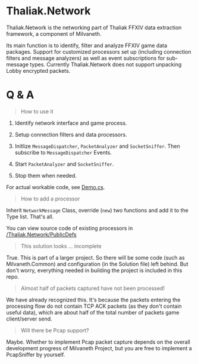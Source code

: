 # Thaliak.Network

Thaliak.Network is the networking part of Thaliak FFXIV data extraction framework, a component of Milvaneth. 

Its main function is to identify, filter and analyze FFXIV game data packages. Support for customized processors set up (including connection filters and message analyzers) as well as event subscriptions for sub-message types. Currently Thaliak.Network does not support unpacking Lobby encrypted packets.

# Q & A

> How to use it

1. Identify network interface and game process.

2. Setup connection filters and data processors.

3. Initlize `MessageDispatcher`, `PacketAnalyzer` and `SocketSniffer`. Then subscribe to `MessageDispatcher` Events.

4. Start `PacketAnalyzer` and `SocketSniffer`.

5. Stop them when needed.

For actual workable code, see [Demo.cs](https://github.com/menphnia/Thaliak.Network/blob/master/Thaliak.Network/Demo.cs).

> How to add a processor

Inherit `NetworkMessage` Class, override (`new`) two functions and add it to the Type list. That's all.

You can view source code of existing processors in [/Thaliak.Network/PublicDefs](https://github.com/menphnia/Thaliak.Network/tree/master/Thaliak.Network/PublicDefs)

> This solution looks ... incomplete

True. This is part of a larger project. So there will be some code (such as Milvaneth.Common) and configuration (in the Solution file) left behind. But don't worry, everything needed in building the project is included in this repo.

> Almost half of packets captured have not been processed!

We have already recognized this. It's because the packets entering the processing flow do not contain TCP ACK packets (as they don't contain useful data), which are about half of the total number of packets game client/server send.

> Will there be Pcap support?

Maybe. Whether to implement Pcap packet capture depends on the overall development progress of Milvaneth Project, but you are free to implement a PcapSniffer by yourself.
